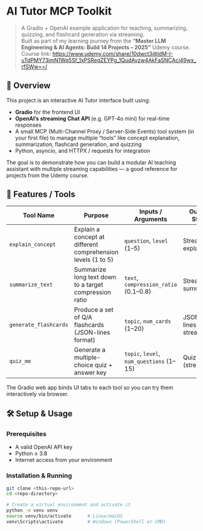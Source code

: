 # AI Tutor MCP Toolkit

> A Gradio + OpenAI example application for teaching, summarizing, quizzing, and flashcard generation via streaming.  
> Built as part of my learning journey from the **“Master LLM Engineering & AI Agents: Build 14 Projects – 2025”** Udemy course.  
> Course link: https://www.udemy.com/share/10dwct3@ldM-I-uTdPMY73imN1Wq5Sf_1xPSReqZEYPg_1QudAvzw4AkFaSNCAci49wx_rfSWw==/

## 🧠 Overview

This project is an interactive AI Tutor interface built using:

- **Gradio** for the frontend UI  
- **OpenAI’s streaming Chat API** (e.g. GPT-4o mini) for real-time responses  
- A small MCP (Multi-Channel Proxy / Server-Side Events) tool system (in your first file) to manage multiple “tools” like concept explanation, summarization, flashcard generation, and quizzing  
- Python, asyncio, and HTTPX / requests for integration

The goal is to demonstrate how you can build a modular AI teaching assistant with multiple streaming capabilities — a good reference for projects from the Udemy course.

## 🎯 Features / Tools

| Tool Name           | Purpose                                                                 | Inputs / Arguments                             | Output Style        |
|----------------------|-------------------------------------------------------------------------|--------------------------------------------------|---------------------|
| `explain_concept`     | Explain a concept at different comprehension levels (1 to 5)             | `question`, `level` (1–5)                        | Streaming explanation |
| `summarize_text`      | Summarize long text down to a target compression ratio                    | `text`, `compression_ratio` (0.1–0.8)           | Streaming summary     |
| `generate_flashcards` | Produce a set of Q/A flashcards (JSON-lines format)                        | `topic`, `num_cards` (1–20)                     | JSON-lines stream     |
| `quiz_me`              | Generate a multiple-choice quiz + answer key                               | `topic`, `level`, `num_questions` (1–15)        | Quiz (streamed)       |

The Gradio web app binds UI tabs to each tool so you can try them interactively via browser.

## 🛠️ Setup & Usage

### Prerequisites

- A valid OpenAI API key  
- Python ≥ 3.8  
- Internet access from your environment  

### Installation & Running

```bash
git clone <this-repo-url>
cd <repo-directory>

# Create a virtual environment and activate it
python -m venv venv
source venv/bin/activate      # Linux/macOS
venv\Scripts\activate         # Windows (PowerShell or CMD)
